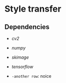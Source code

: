 # Style transfer
## Dependencies
* *cv2*
* *numpy*
* *skimage*
* *tensorflow*

* `-another row`: noice
